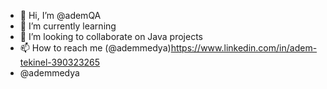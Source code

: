 - 👋 Hi, I’m @ademQA
- 🌱 I’m currently learning 
- 💞️ I’m looking to collaborate on Java projects
- 📫 How to reach me (@ademmedya)https://www.linkedin.com/in/adem-tekinel-390323265
- @ademmedya

<!---
ademQA/ademQA is a ✨ special ✨ repository because its `README.md` (this file) appears on your GitHub profile.
You can click the Preview link to take a look at your changes.
--->

